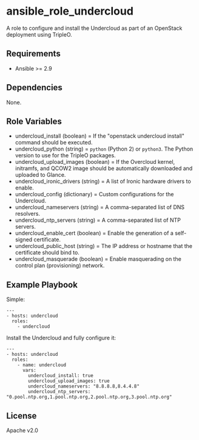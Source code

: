 # ansible_role_undercloud

A role to configure and install the Undercloud as part of an OpenStack deployment using TripleO.

## Requirements

* Ansible >= 2.9

## Dependencies

None.

## Role Variables

* undercloud_install (boolean) = If the "openstack undercloud install" command should be executed.
* undercloud_python (string) = `python` (Python 2) or `python3`. The Python version to use for the TripleO packages.
* undercloud_upload_images (boolean) = If the Overcloud kernel, initramfs, and QCOW2 image should be automatically downloaded and uploaded to Glance.
* undercloud_ironic_drivers (string) = A list of Ironic hardware drivers to enable.
* undercloud_config (dictionary) = Custom configurations for the Undercloud.
* undercloud_nameservers (string) = A comma-separated list of DNS resolvers.
* undercloud_ntp_servers (string) = A comma-separated list of NTP servers.
* undercloud_enable_cert (boolean) = Enable the generation of a self-signed certificate.
* undercloud_public_host (string) = The IP address or hostname that the certificate should bind to.
* undercloud_masquerade (boolean) = Enable masquerading on the control plan (provisioning) network.

## Example Playbook

Simple:

```
---
- hosts: undercloud
  roles:
    - undercloud
```

Install the Undercloud and fully configure it:

```
---
- hosts: undercloud
  roles:
    - name: undercloud
      vars:
        undercloud_install: true
        undercloud_upload_images: true
        undercloud_nameservers: "8.8.8.8,8.4.4.8"
        undercloud_ntp_servers: "0.pool.ntp.org,1.pool.ntp.org,2.pool.ntp.org,3.pool.ntp.org"
```

## License

Apache v2.0
